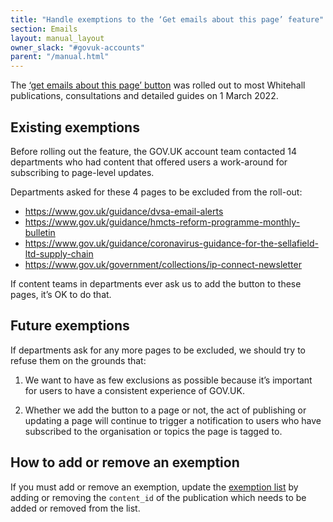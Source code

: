 ```yaml
---
title: "Handle exemptions to the ‘Get emails about this page’ feature"
section: Emails
layout: manual_layout
owner_slack: "#govuk-accounts"
parent: "/manual.html"
---
```


The [‘get emails about this page’ button][get-emails-about-this-page] was rolled out to most Whitehall publications, consultations and detailed guides on 1 March 2022.

## Existing exemptions

Before rolling out the feature, the GOV.UK account team contacted 14 departments who had content that offered users a work-around for subscribing to page-level updates.

Departments asked for these 4 pages to be excluded from the roll-out:

- <https://www.gov.uk/guidance/dvsa-email-alerts>
- <https://www.gov.uk/guidance/hmcts-reform-programme-monthly-bulletin>
- <https://www.gov.uk/guidance/coronavirus-guidance-for-the-sellafield-ltd-supply-chain>
- <https://www.gov.uk/government/collections/ip-connect-newsletter>

If content teams in departments ever ask us to add the button to these pages, it’s OK to do that.

## Future exemptions

If departments ask for any more pages to be excluded, we should try to refuse them on the grounds that:

1. We want to have as few exclusions as possible because it’s important for users to have a consistent experience of GOV.UK.

2. Whether we add the button to a page or not, the act of publishing or updating a page will continue to trigger a notification to users who have subscribed to the organisation or topics the page is tagged to.

## How to add or remove an exemption

If you must add or remove an exemption, update the [exemption list][exemption-list] by adding or removing the `content_id` of the publication which needs to be added or removed from the list.

[get-emails-about-this-page]: https://components.publishing.service.gov.uk/component-guide/single_page_notification_button
[exemption-list]: https://github.com/alphagov/government-frontend/blob/6ecd50c198565dc9bafdb72cb42b15411e795ad2/app/presenters/content_item/single_page_notification_button.rb#L4
